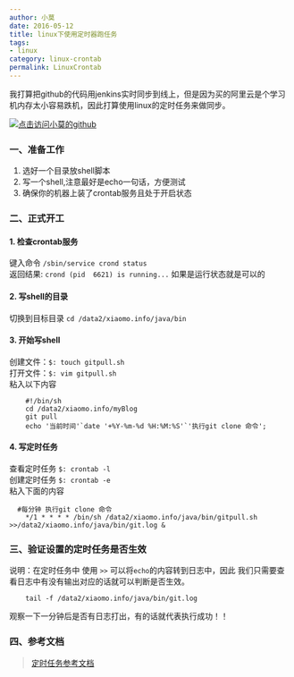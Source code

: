 ```yaml
---
author: 小莫
date: 2016-05-12
title: linux下使用定时器跑任务
tags:
- linux
category: linux-crontab
permalink: LinuxCrontab
---
```

我打算把github的代码用jenkins实时同步到线上，但是因为买的阿里云是个学习机内存太小容易跌机，因此打算使用linux的定时任务来做同步。
<!--more-->
[![点击访问小莫的github](https://image.xiaomo.info/banner/linux.png)](https://github.com/syoubaku)
### 一、准备工作  
1. 选好一个目录放shell脚本
2. 写一个shell,注意最好是echo一句话，方便测试
3. 确保你的机器上装了crontab服务且处于开启状态

### 二、正式开工 
#### 1. 检查crontab服务  
键入命令 `/sbin/service crond status `    
返回结果:  `crond (pid  6621) is running...`  如果是运行状态就是可以的    

#### 2. 写shell的目录
切换到目标目录 `cd /data2/xiaomo.info/java/bin`

#### 3. 开始写shell   
创建文件：`$: touch gitpull.sh`  
打开文件：`$: vim gitpull.sh `  
粘入以下内容  
```
    #!/bin/sh
    cd /data2/xiaomo.info/myBlog
    git pull
    echo '当前时间'`date '+%Y-%m-%d %H:%M:%S'`'执行git clone 命令';
```

#### 4. 写定时任务
查看定时任务 `$: crontab -l`     
创建定时任务 `$: crontab -e `   
粘入下面的内容   
```
  #每分钟 执行git clone 命令
	*/1 * * * * /bin/sh /data2/xiaomo.info/java/bin/gitpull.sh >>/data2/xiaomo.info/java/bin/git.log &
```

### 三、验证设置的定时任务是否生效

说明：在定时任务中 使用 `>>` 可以将`echo`的内容转到日志中，因此 我们只需要查看日志中有没有输出对应的话就可以判断是否生效。   

```
	tail -f /data2/xiaomo.info/java/bin/git.log
```
观察一下一分钟后是否有日志打出，有的话就代表执行成功！！

### 四、参考文档
>[定时任务参考文档](http://www.cnblogs.com/joer/archive/2010/09/23/1841240.html)
